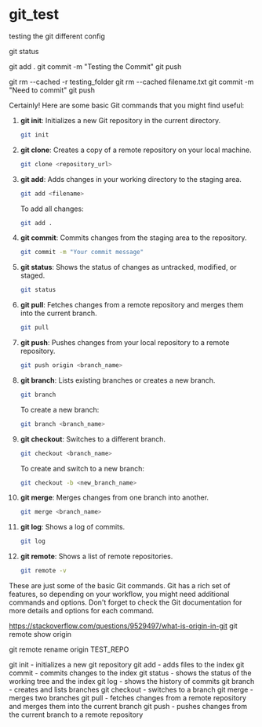 <!-- https://www.freecodecamp.org/news/gitignore-file-how-to-ignore-files-and-folders-in-git/ -->
# git_test
testing the git different config


git status

git add .
git commit -m "Testing the Commit"
git push 


<!-- Remove the File only in Remote Repo i.e. GITHUB but not in Local GIT -->
git rm --cached -r testing_folder
git rm --cached filename.txt
git commit -m "Need to commit"
git push 

Certainly! Here are some basic Git commands that you might find useful:

1. **git init**: Initializes a new Git repository in the current directory.

   ```bash
   git init
   ```

2. **git clone**: Creates a copy of a remote repository on your local machine.

   ```bash
   git clone <repository_url>
   ```

3. **git add**: Adds changes in your working directory to the staging area.

   ```bash
   git add <filename>
   ```

   To add all changes:

   ```bash
   git add .
   ```

4. **git commit**: Commits changes from the staging area to the repository.

   ```bash
   git commit -m "Your commit message"
   ```

5. **git status**: Shows the status of changes as untracked, modified, or staged.

   ```bash
   git status
   ```

6. **git pull**: Fetches changes from a remote repository and merges them into the current branch.

   ```bash
   git pull
   ```

7. **git push**: Pushes changes from your local repository to a remote repository.

   ```bash
   git push origin <branch_name>
   ```

8. **git branch**: Lists existing branches or creates a new branch.

   ```bash
   git branch
   ```

   To create a new branch:

   ```bash
   git branch <branch_name>
   ```

9. **git checkout**: Switches to a different branch.

   ```bash
   git checkout <branch_name>
   ```

   To create and switch to a new branch:

   ```bash
   git checkout -b <new_branch_name>
   ```

10. **git merge**: Merges changes from one branch into another.

    ```bash
    git merge <branch_name>
    ```

11. **git log**: Shows a log of commits.

    ```bash
    git log
    ```

12. **git remote**: Shows a list of remote repositories.

    ```bash
    git remote -v
    ```

These are just some of the basic Git commands. Git has a rich set of features, so depending on your workflow, you might need additional commands and options. Don't forget to check the Git documentation for more details and options for each command.

https://stackoverflow.com/questions/9529497/what-is-origin-in-git
git remote show origin

git remote rename origin TEST_REPO

git init - initializes a new git repository
git add - adds files to the index
git commit - commits changes to the index
git status - shows the status of the working tree and the index
git log - shows the history of commits
git branch - creates and lists branches
git checkout - switches to a branch
git merge - merges two branches
git pull - fetches changes from a remote repository and merges them into the current branch
git push - pushes changes from the current branch to a remote repository
